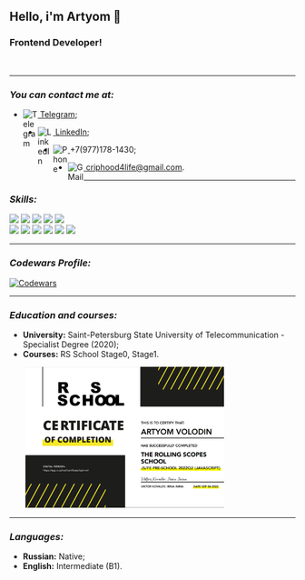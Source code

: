 ## Hello, i'm Artyom 👋

### Frontend Developer!
&emsp;
___

### ***You can contact me at:***

* [<img align="left" alt="Telegram" width="26px" src="https://cdn.icon-icons.com/icons2/2108/PNG/512/telegram_icon_130816.png"/>&nbsp;Telegram](https://t.me/criphood);
- [<img align="left" alt="LinkedIn" width="27px" src="https://cdn.icon-icons.com/icons2/99/PNG/512/linkedin_socialnetwork_17441.png"/>&nbsp;LinkedIn](https://www.linkedin.com/in/criphood2304/);
* [<img align="left" alt="Phone" width="26px" src="https://cdn.icon-icons.com/icons2/1753/PNG/512/iconfinder-social-media-applications-23whatsapp-4102606_113811.png"/>&nbsp;]()+7(977)178-1430;
- [<img align="left" alt="GMail" width="28px" src="https://cdn.icon-icons.com/icons2/1381/PNG/512/gmail_93551.png"/>&nbsp;]()criphood4life@gmail.com.


___
### ***Skills:***
<img src="https://img.shields.io/badge/HTML5-000?style=for-the-badge&logo=html5&logoColor=">
<img src="https://img.shields.io/badge/CSS3-000?style=for-the-badge&logo=css3&logoColor=1572B6">
<img src="https://img.shields.io/badge/VSC-000?style=for-the-badge&logo=Visual Studio Code&logoColor=007ACC"/>
<img src="https://img.shields.io/badge/JavaScript-000?style=for-the-badge&logo=JavaScript&logoColor=F7DF1E"/>
<img src="https://img.shields.io/badge/TypeScript-000?style=for-the-badge&logo=TypeScript&logoColor=3178C6"/><br>
<img src="https://img.shields.io/badge/React-000?style=for-the-badge&logo=React&logoColor=61DAFB"/>
<img src="https://img.shields.io/badge/NodeJS-000?style=for-the-badge&logo=Node.js&logoColor=339933"/>
<img src="https://img.shields.io/badge/npm-000?style=for-the-badge&logo=npm&logoColor=CB3837"/>
<img src="https://img.shields.io/badge/git-000?style=for-the-badge&logo=git&logoColor=F05032"/>
<img src="https://img.shields.io/badge/Webpack-000?style=for-the-badge&logo=Webpack&logoColor=8DD6F9"/>
<img src="https://img.shields.io/badge/gulp-000?style=for-the-badge&logo=gulp&logoColor=CF4647"/>

___

### ***Codewars Profile:***
[<img alt="Codewars" src="https://www.codewars.com/users/criphood/badges/large"/>](https://www.codewars.com/users/criphood)

___
### ***Education and courses:***
* **University:** Saint-Petersburg State University of Telecommunication - Specialist Degree (2020);
* **Courses:** RS School Stage0, Stage1.

&emsp;&emsp;<img alt="certificate" width="350px" src="./certificate.jpg">

___
### ***Languages:***
* **Russian:** Native;
* **English:** Intermediate (B1).





